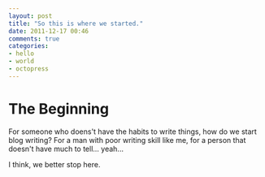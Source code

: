 ```yaml
---
layout: post
title: "So this is where we started."
date: 2011-12-17 00:46
comments: true
categories: 
- hello
- world
- octopress
---
```

The Beginning
================================
For someone who doens't have the habits to write things, how do we start blog writing?
For a man with poor writing skill like me, for a person that doesn't have much to tell...
yeah...

I think, we better stop here.

